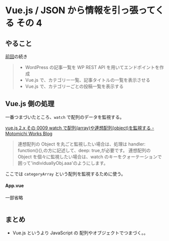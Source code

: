 # Vue.js / JSON から情報を引っ張ってくる その 4

## やること

[前回](https://yuheijotaki.hatenablog.com/entry/2019/02/12/100744)の続き

> - WordPress の記事一覧を WP REST API を用いてエンドポイントを作成
> - Vue.js で、カテゴリー一覧、記事タイトルの一覧を表示させる
> - Vue.js で、カテゴリーごとの投稿一覧を表示する

## Vue.js 側の処理

一番つまづいたところ、`watch` で配列のデータを監視する。

[vue\.js 2\.x その 0009 watch で配列\(array\)や連想配列\(object\)を監視する \- Motomichi Works Blog](http://motomichi-works.hatenablog.com/entry/2017/04/08/164548)

> 連想配列の Object を丸ごと監視したい場合は、処理は handler: function(){},の方に記述して、deep: true,が必要です。
> 連想配列の Object を個々に監視したい場合は、watch のキーをクォーテーションで囲って'individuallyObj.aaa'のようにします。

ここでは `categoryArray` という配列を監視するために使う。

#### App.vue

一部省略

```html

```

## まとめ

- Vue.js というより JavaScript の 配列やオブジェクトでつまづく。。

